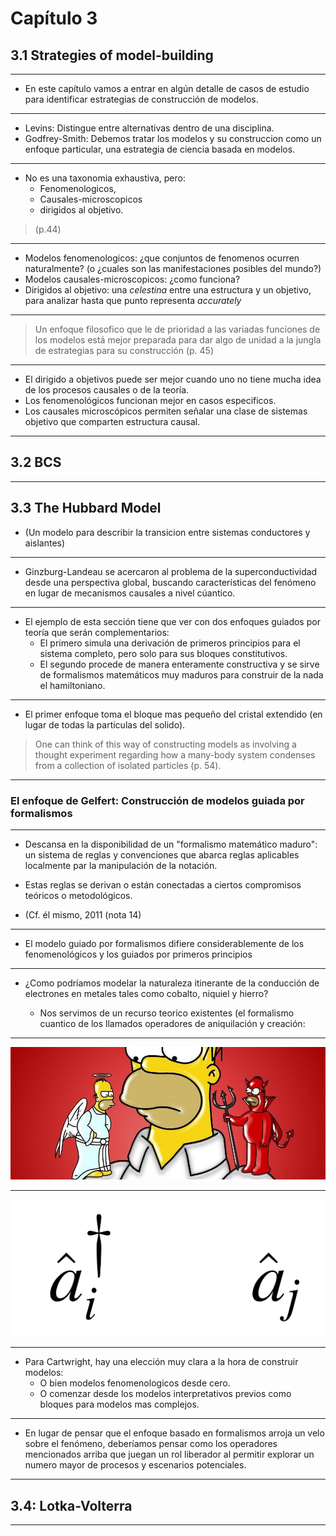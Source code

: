 # Capítulo 3

## 3.1 Strategies of model-building

---
- En este capítulo vamos a entrar en algún detalle de casos de estudio para identificar estrategias de construcción de modelos.

---

- Levins: Distingue entre alternativas dentro de una disciplina.
- Godfrey-Smith: Debemos tratar los modelos y su construccion como un enfoque particular, una estrategia de ciencia basada en modelos.

---

- No es una taxonomia exhaustiva, pero:
    - Fenomenologicos,
    - Causales-microscopicos
    - dirigidos al objetivo.

> (p.44)
---

- Modelos fenomenologicos: ¿que conjuntos de fenomenos ocurren naturalmente? (o ¿cuales son las manifestaciones posibles del mundo?)
- Modelos causales-microscopicos: ¿como funciona?
- Dirigidos al objetivo: una _celestina_ entre una  estructura y un objetivo, para analizar hasta que punto representa _accurately_

---

> Un enfoque filosofico que le de prioridad a las variadas funciones de los modelos está mejor preparada para dar algo de unidad a la jungla de estrategias para su construcción (p. 45)

---

- El dirigido a objetivos puede ser mejor cuando uno no tiene mucha idea de los procesos causales o de la teoría.
- Los fenomenológicos funcionan mejor en casos especificos.
- Los causales microscópicos permiten señalar una clase de sistemas objetivo que comparten estructura causal.

---

## 3.2 BCS 

---
## 3.3 The Hubbard Model

- (Un modelo para describir la transicion entre sistemas conductores y aislantes)
---

- Ginzburg-Landeau se acercaron al problema de la superconductividad desde una perspectiva global, buscando características del fenómeno en lugar de mecanismos causales a nivel cúantico.

---

- El ejemplo de esta sección tiene que ver con dos enfoques guiados por teoría que serán complementarios:
    - El primero simula una derivación de primeros principios para el sistema completo, pero solo para sus bloques constitutivos.
    - El segundo procede de manera enteramente constructiva y se sirve de formalismos matemáticos muy maduros para construir de la nada el hamiltoniano.
    
---

- El primer enfoque toma el bloque mas pequeño del cristal extendido (en lugar de todas la particulas del solido).

> One can think of this way of constructing models as involving a thought experiment regarding how a many-body system condenses from a collection of isolated particles (p. 54).

---


### El enfoque de Gelfert: Construcción de modelos guiada por formalismos

---

- Descansa en la disponibilidad de un "formalismo matemático maduro": un sistema de reglas y convenciones que abarca reglas aplicables localmente par la manipulación de la notación.

- Estas reglas se derivan o están conectadas a ciertos compromisos teóricos o metodológicos.

- (Cf. él mismo, 2011 (nota 14)

---

- El modelo guiado por formalismos difiere considerablemente de los fenomenológicos y los guiados por primeros principios

---

- ¿Como podríamos modelar la naturaleza itinerante de la conducción de electrones en metales tales como cobalto, niquiel y hierro?

	- Nos servimos de un recurso teorico existentes (el formalismo cuantico de los llamados operadores de aniquilación y creación:
	
---

![Creador y aniquilador](/images/4-homer.jpeg)

---

![Creador y aniquilador](/images/5-operadores.jpeg)

---

- Para Cartwright, hay una elección muy clara a la hora de construir modelos: 
    - O bien modelos fenomenologicos desde cero.
    - O comenzar desde los modelos interpretativos previos como bloques para modelos mas complejos.
 
---

- En lugar de pensar que el enfoque basado en formalismos arroja un velo sobre el fenómeno, deberíamos pensar como los operadores mencionados arriba que juegan un rol liberador al permitir explorar un numero mayor de procesos y escenarios potenciales.

---

## 3.4: Lotka-Volterra

---

